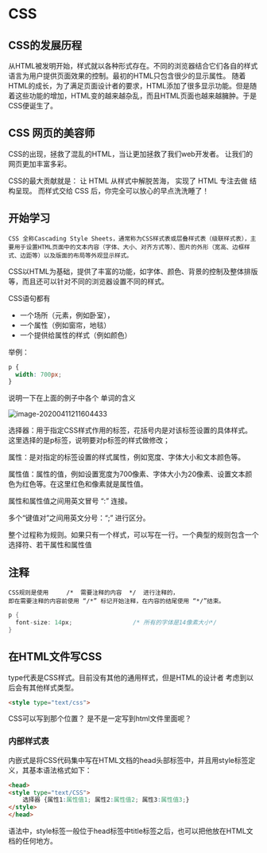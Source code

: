# CSS


## CSS的发展历程

从HTML被发明开始，样式就以各种形式存在。不同的浏览器结合它们各自的样式语言为用户提供页面效果的控制。最初的HTML只包含很少的显示属性。
随着HTML的成长，为了满足页面设计者的要求，HTML添加了很多显示功能。但是随着这些功能的增加，HTML变的越来越杂乱，而且HTML页面也越来越臃肿。于是CSS便诞生了。

## CSS 网页的美容师

CSS的出现，拯救了混乱的HTML，当让更加拯救了我们web开发者。 让我们的网页更加丰富多彩。

CSS的最大贡献就是：  让 HTML 从样式中解脱苦海，  实现了 HTML 专注去做 结构呈现。 而样式交给 CSS 后，你完全可以放心的早点洗洗睡了！


## 开始学习

	CSS 全称Cascading Style Sheets，通常称为CSS样式表或层叠样式表（级联样式表），主要用于设置HTML页面中的文本内容（字体、大小、对齐方式等）、图片的外形（宽高、边框样式、边距等）以及版面的布局等外观显示样式。

CSS以HTML为基础，提供了丰富的功能，如字体、颜色、背景的控制及整体排版等，而且还可以针对不同的浏览器设置不同的样式。


CSS语句都有

* 一个场所（元素，例如卧室），
* 一个属性（例如窗帘，地毯）
* 一个提供给属性的样式（例如颜色）

举例：

```css
p {
  width: 700px;
}
```

说明一下在上面的例子中各个 单词的含义

![image-20200411211604433](assets/image-20200411211604433.png)

选择器：用于指定CSS样式作用的标签，花括号内是对该标签设置的具体样式。这里选择的是p标签，说明要对p标签的样式做修改；

属性：是对指定的标签设置的样式属性，例如宽度、字体大小和文本颜色等。

属性值：属性的值，例如设置宽度为700像素、字体大小为20像素、设置文本颜色为红色等。在这里红色和像素就是属性值。

属性和属性值之间用英文冒号 “:” 连接。

多个“键值对”之间用英文分号：“;” 进行区分。

整个过程称为规则。如果只有一个样式，可以写在一行。一个典型的规则包含一个选择符、若干属性和属性值

## 注释

```
CSS规则是使用     /*  需要注释的内容  */  进行注释的，
即在需要注释的内容前使用 “/*” 标记开始注释，在内容的结尾使用 “*/”结束。
```

```csharp
p {
  font-size: 14px;                 /* 所有的字体是14像素大小*/
}
```

## 在HTML文件写CSS

type代表是CSS样式。目前没有其他的通用样式，但是HTML的设计者 考虑到以后会有其他样式类型。

```html
<style type="text/css">
```

CSS可以写到那个位置？ 是不是一定写到html文件里面呢？

### 内部样式表

内嵌式是将CSS代码集中写在HTML文档的head头部标签中，并且用style标签定义，其基本语法格式如下：

```html
<head>
<style type="text/CSS">
    选择器 {属性1:属性值1; 属性2:属性值2; 属性3:属性值3;}
</style>
</head>
```

语法中，style标签一般位于head标签中title标签之后，也可以把他放在HTML文档的任何地方。